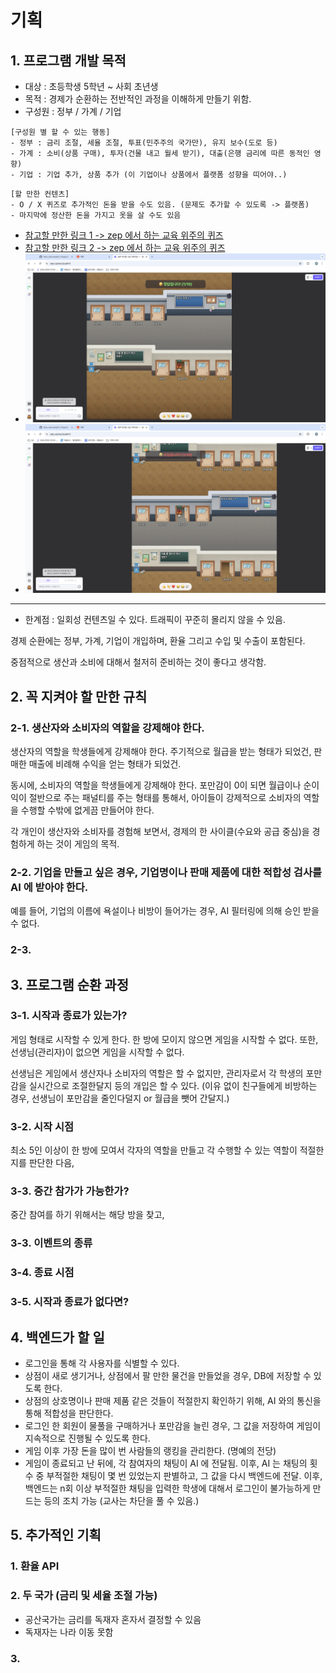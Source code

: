 # 기획

## 1. 프로그램 개발 목적
- 대상 : 초등학생 5학년 ~ 사회 초년생
- 목적 : 경제가 순환하는 전반적인 과정을 이해하게 만들기 위함.
- 구성원 : 정부 / 가계 / 기업

```
[구성원 별 할 수 있는 행동]
- 정부 : 금리 조절, 세율 조절, 투표(민주주의 국가만), 유지 보수(도로 등)
- 가계 : 소비(상품 구매), 투자(건물 내고 월세 받기), 대출(은행 금리에 따른 동적인 영향)
- 기업 : 기업 추가, 상품 추가 (이 기업이나 상품에서 플랫폼 성향을 띠어야..)
```

```
[할 만한 컨텐츠]
- O / X 퀴즈로 추가적인 돈을 받을 수도 있음. (문제도 추가할 수 있도록 -> 플랫폼)
- 마지막에 정산한 돈을 가지고 옷을 살 수도 있음
```
- [참고할 만한 링크 1 -> zep 에서 하는 교육 위주의 퀴즈](https://zep.us/play/yVPoao)
- [참고할 만한 링크 2 -> zep 에서 하는 교육 위주의 퀴즈](https://zep.us/play/2bvnrj)
- ![Zep 퀴즈 이미지 예시 1](./images/Zep_Quiz_01.png)
- ![Zep 퀴즈 이미지 예시 2](./images/Zep_Quiz_02.png)

---

- 한계점 : 일회성 컨텐츠일 수 있다. 트래픽이 꾸준히 몰리지 않을 수 있음.

경제 순환에는 정부, 가계, 기업이 개입하며, 환율 그리고 수입 및 수출이 포함된다.

중점적으로 생산과 소비에 대해서 철저히 준비하는 것이 좋다고 생각함.

## 2. 꼭 지켜야 할 만한 규칙

### 2-1. 생산자와 소비자의 역할을 강제해야 한다.
생산자의 역할을 학생들에게 강제해야 한다. 주기적으로 월급을 받는 형태가 되었건, 판매한 매출에 비례해 수익을 얻는 형태가 되었건.

동시에, 소비자의 역할을 학생들에게 강제해야 한다. 포만감이 0이 되면 월급이나 순이익이 절반으로 주는 패널티를 주는 형태를 통해서, 아이들이 강제적으로 소비자의 역할을 수행할 수밖에 없게끔 만들어야 한다.

각 개인이 생산자와 소비자를 경험해 보면서, 경제의 한 사이클(수요와 공급 중심)을 경험하게 하는 것이 게임의 목적.

### 2-2. 기업을 만들고 싶은 경우, 기업명이나 판매 제품에 대한 적합성 검사를 AI 에 받아야 한다.
예를 들어, 기업의 이름에 욕설이나 비방이 들어가는 경우, AI 필터링에 의해 승인 받을 수 없다.

### 2-3. 

## 3. 프로그램 순환 과정

### 3-1. 시작과 종료가 있는가?
게임 형태로 시작할 수 있게 한다. 한 방에 모이지 않으면 게임을 시작할 수 없다. 또한, 선생님(관리자)이 없으면 게임을 시작할 수 없다.

선생님은 게임에서 생산자나 소비자의 역할은 할 수 없지만, 관리자로서 각 학생의 포만감을 실시간으로 조절한달지 등의 개입은 할 수 있다. (이유 없이 친구들에게 비방하는 경우, 선생님이 포만감을 줄인다덜지 or 월급을 뺏어 간달지.)

### 3-2. 시작 시점
최소 5인 이상이 한 방에 모여서 각자의 역할을 만들고 각 수행할 수 있는 역할이 적절한지를 판단한 다음, 

### 3-3. 중간 참가가 가능한가?
중간 참여를 하기 위해서는 해당 방을 찾고, 

### 3-3. 이벤트의 종류
### 3-4. 종료 시점
### 3-5. 시작과 종료가 없다면?

## 4. 백엔드가 할 일
- 로그인을 통해 각 사용자를 식별할 수 있다.
- 상점이 새로 생기거나, 상점에서 팔 만한 물건을 만들었을 경우, DB에 저장할 수 있도록 한다.
- 상점의 상호명이나 판매 제품 같은 것들이 적절한지 확인하기 위해, AI 와의 통신을 통해 적합성을 판단한다.
- 로그인 한 회원이 물풀을 구매하거나 포만감을 늘린 경우, 그 값을 저장하여 게임이 지속적으로 진행될 수 있도록 한다.
- 게임 이후 가장 돈을 많이 번 사람들의 랭킹을 관리한다. (명예의 전당)
- 게임이 종료되고 난 뒤에, 각 참여자의 채팅이 AI 에 전달됨. 이후, AI 는 채팅의 횟수 중 부적절한 채팅이 몇 번 있었는지 판별하고, 그 값을 다시 백엔드에 전달. 이후, 백엔드는 n회 이상 부적절한 채팅을 입력한 학생에 대해서 로그인이 불가능하게 만드는 등의 조치 가능 (교사는 차단을 풀 수 있음.)

## 5. 추가적인 기획

### 1. 환율 API

### 2. 두 국가 (금리 및 세율 조절 가능)
- 공산국가는 금리를 독재자 혼자서 결정할 수 있음
- 독재자는 나라 이동 못함

### 3. 